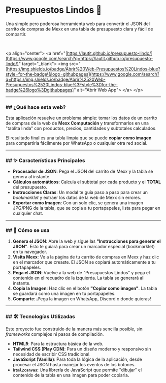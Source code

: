 # Presupuestos Lindos 🧾

Una simple pero poderosa herramienta web para convertir el JSON del carrito de compras de Mexx en una tabla de presupuesto clara y fácil de compartir.

<br>

\<p align="center"\>
\<a href="[https://lautit.github.io/presupuesto-lindo/](https://www.google.com/search?q=https://lautit.github.io/presupuesto-lindo/)" target="\_blank"\>
\<img src="[https://img.shields.io/badge/Abrir%20Web-Presupuestos%20Lindos-blue?style=for-the-badge\&logo=githubpages](https://www.google.com/search?q=https://img.shields.io/badge/Abrir%2520Web-Presupuestos%2520Lindos-blue%3Fstyle%3Dfor-the-badge%26logo%3Dgithubpages)" alt="Abrir Web App"\>
\</a\>
\</p\>

-----

### \#\# ¿Qué hace esta web?

Esta aplicación resuelve un problema simple: tomar los datos de un carrito de compras de la web de **Mexx Computación** y transformarlos en una "tablita linda" con productos, precios, cantidades y subtotales calculados.

El resultado final es una tabla limpia que se puede **copiar como imagen** para compartirla fácilmente por WhatsApp o cualquier otra red social.

-----

### \#\# ✨ Características Principales

  * **Procesador de JSON**: Pega el JSON del carrito de Mexx y la tabla se genera al instante.
  * **Cálculos automáticos**: Calcula el subtotal por cada producto y el **TOTAL** del presupuesto.
  * **Instrucciones Claras**: Un modal te guía paso a paso para crear un *bookmarklet* y extraer los datos de la web de Mexx sin errores.
  * **Exportar como Imagen**: Con un solo clic, se genera una imagen JPG/PNG de la tabla, que se copia a tu portapapeles, lista para pegar en cualquier chat.

-----

### \#\# 🚀 Cómo se usa

1.  **Genera el JSON**: Abre la web y sigue las **"Instrucciones para generar el JSON"**. Esto te guiará para crear un marcador especial (bookmarklet) en tu navegador.
2.  **Visita Mexx**: Ve a la página de tu carrito de compras en Mexx y haz clic en el marcador que creaste. El JSON se copiará automáticamente a tu portapapeles.
3.  **Pega el JSON**: Vuelve a la web de "Presupuestos Lindos" y pega el contenido en el recuadro de la izquierda. La tabla se generará al instante.
4.  **Copia la Imagen**: Haz clic en el botón **"Copiar como imagen"**. La tabla se guardará como una imagen en tu portapapeles.
5.  **Comparte**: ¡Pega la imagen en WhatsApp, Discord o donde quieras\!

-----

### \#\# 🛠️ Tecnologías Utilizadas

Este proyecto fue construido de la manera más sencilla posible, sin *frameworks* complejos ni pasos de compilación.

  * **HTML5**: Para la estructura básica de la web.
  * **Tailwind CSS (Play CDN)**: Para un diseño moderno y responsivo sin necesidad de escribir CSS tradicional.
  * **JavaScript (Vanilla)**: Para toda la lógica de la aplicación, desde procesar el JSON hasta manejar los eventos de los botones.
  * **`html2canvas`**: Una librería de JavaScript que permite "dibujar" el contenido de la tabla en una imagen para poder copiarla.